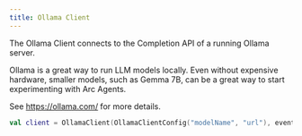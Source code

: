 ```yaml
---
title: Ollama Client
---
```


The Ollama Client connects to the Completion API of a running Ollama server.

Ollama is a great way to run LLM models locally. Even without expensive hardware, smaller models, 
such as Gemma 7B, can be a great way to start experimenting with Arc Agents.

See https://ollama.com/ for more details.

```kotlin
val client = OllamaClient(OllamaClientConfig("modelName", "url"), eventPublisher)
```